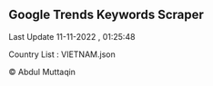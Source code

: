 

## Google Trends Keywords Scraper 
 
Last Update 11-11-2022 , 01:25:48

Country List :
VIETNAM.json



© Abdul Muttaqin 
